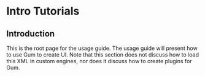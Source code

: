 # Intro Tutorials

## Introduction

This is the root page for the usage guide. The usage guide will present how to use Gum to create UI. Note that this section does not discuss how to load this XML in custom engines, nor does it discuss how to create plugins for Gum.
